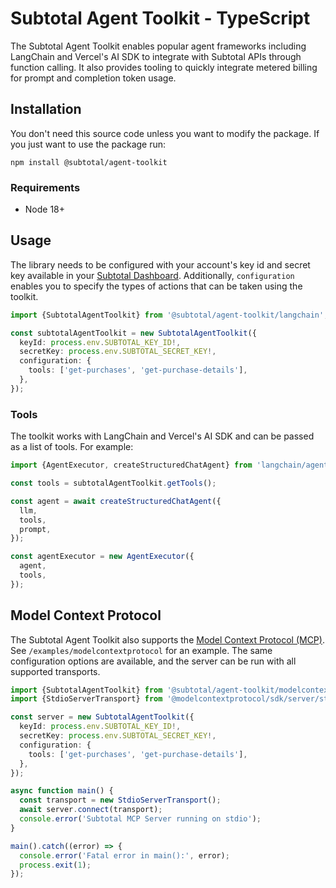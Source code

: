 # Subtotal Agent Toolkit - TypeScript

The Subtotal Agent Toolkit enables popular agent frameworks including LangChain and Vercel's AI SDK to integrate with Subtotal APIs through function calling. It also provides tooling to quickly integrate metered billing for prompt and completion token usage.

## Installation

You don't need this source code unless you want to modify the package. If you just
want to use the package run:

```
npm install @subtotal/agent-toolkit
```

### Requirements

- Node 18+

## Usage

The library needs to be configured with your account's key id and secret key available in your [Subtotal Dashboard][api-keys]. Additionally, `configuration` enables you to specify the types of actions that can be taken using the toolkit.

```typescript
import {SubtotalAgentToolkit} from '@subtotal/agent-toolkit/langchain';

const subtotalAgentToolkit = new SubtotalAgentToolkit({
  keyId: process.env.SUBTOTAL_KEY_ID!,
  secretKey: process.env.SUBTOTAL_SECRET_KEY!,
  configuration: {
    tools: ['get-purchases', 'get-purchase-details'],
  },
});
```

### Tools

The toolkit works with LangChain and Vercel's AI SDK and can be passed as a list of tools. For example:

```typescript
import {AgentExecutor, createStructuredChatAgent} from 'langchain/agents';

const tools = subtotalAgentToolkit.getTools();

const agent = await createStructuredChatAgent({
  llm,
  tools,
  prompt,
});

const agentExecutor = new AgentExecutor({
  agent,
  tools,
});
```

## Model Context Protocol

The Subtotal Agent Toolkit also supports the [Model Context Protocol (MCP)](https://modelcontextprotocol.com/). See `/examples/modelcontextprotocol` for an example. The same configuration options are available, and the server can be run with all supported transports.

```typescript
import {SubtotalAgentToolkit} from '@subtotal/agent-toolkit/modelcontextprotocol';
import {StdioServerTransport} from '@modelcontextprotocol/sdk/server/stdio.js';

const server = new SubtotalAgentToolkit({
  keyId: process.env.SUBTOTAL_KEY_ID!,
  secretKey: process.env.SUBTOTAL_SECRET_KEY!,
  configuration: {
    tools: ['get-purchases', 'get-purchase-details'],
  },
});

async function main() {
  const transport = new StdioServerTransport();
  await server.connect(transport);
  console.error('Subtotal MCP Server running on stdio');
}

main().catch((error) => {
  console.error('Fatal error in main():', error);
  process.exit(1);
});
```

[api-keys]: https://dashboard.subtotal.com/api-keys
